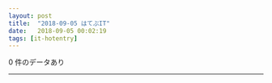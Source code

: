 ```yaml
---
layout: post
title:  "2018-09-05 はてぶIT"
date:   2018-09-05 00:02:19
tags: [it-hotentry]
---
```

0 件のデータあり

<hr>
